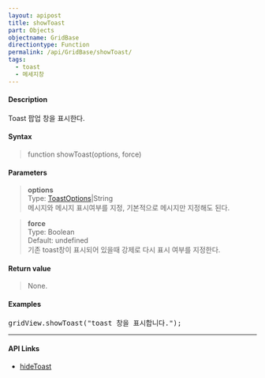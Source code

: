 ```yaml
---
layout: apipost
title: showToast
part: Objects
objectname: GridBase
directiontype: Function
permalink: /api/GridBase/showToast/
tags:
  - toast
  - 메세지창
---
```



#### Description

 Toast 팝업 창을 표시한다.  

#### Syntax

> function showToast(options, force)  

#### Parameters

> **options**  
> Type: [ToastOptions](/api/types/ToastOptions/)\|String  
> 메시지와 메시지 표시여부를 지정, 기본적으로 메시지만 지정해도 된다.  

> **force**  
> Type: Boolean  
> Default: undefined  
> 기존 toast창이 표시되어 있을때 강제로 다시 표시 여부를 지정한다.   

#### Return value

> None.  

#### Examples 

<pre class="prettyprint">
gridView.showToast("toast 창을 표시합니다.");
</pre>

---

#### API Links

* [hideToast](/api/GridBase/hideToast)